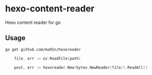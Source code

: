 # hexo-content-reader
Hexo content reader for go

## Usage

```sh
go get github.com/ma91n/hexoreader
```

```go
	file, err := os.ReadFile(path)

	post, err := hexoreader.New(bytes.NewReader(file)).ReadAll()
```

